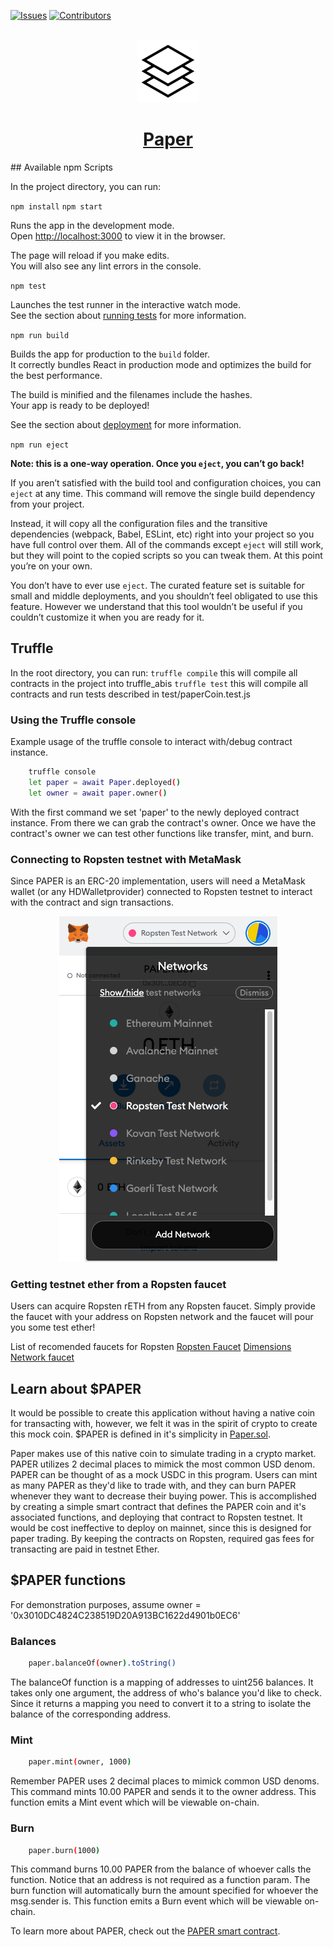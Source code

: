 

[![Issues][issues-shield]][issues-url]
[![Contributors][contributors-shield]][contributors-url]


<br />
<div align="center">
    <a href="https://github.com/mattg1243/paper">
    <img src="docs/images/paper_stack.png" alt="Logo" width="100">
    <h1>Paper</h1>
    </a>
</div>
## Available npm Scripts

In the project directory, you can run:

`npm install`
`npm start`

Runs the app in the development mode.\
Open [http://localhost:3000](http://localhost:3000) to view it in the browser.

The page will reload if you make edits.\
You will also see any lint errors in the console.

`npm test`

Launches the test runner in the interactive watch mode.\
See the section about [running tests](https://facebook.github.io/create-react-app/docs/running-tests) for more information.

`npm run build`

Builds the app for production to the `build` folder.\
It correctly bundles React in production mode and optimizes the build for the best performance.

The build is minified and the filenames include the hashes.\
Your app is ready to be deployed!

See the section about [deployment](https://facebook.github.io/create-react-app/docs/deployment) for more information.

`npm run eject`

**Note: this is a one-way operation. Once you `eject`, you can’t go back!**

If you aren’t satisfied with the build tool and configuration choices, you can `eject` at any time. This command will remove the single build dependency from your project.

Instead, it will copy all the configuration files and the transitive dependencies (webpack, Babel, ESLint, etc) right into your project so you have full control over them. All of the commands except `eject` will still work, but they will point to the copied scripts so you can tweak them. At this point you’re on your own.

You don’t have to ever use `eject`. The curated feature set is suitable for small and middle deployments, and you shouldn’t feel obligated to use this feature. However we understand that this tool wouldn’t be useful if you couldn’t customize it when you are ready for it.

## Truffle
In the root directory, you can run:
 ```truffle compile```
 this will compile all contracts in the project into truffle_abis
 ```truffle test```
 this will compile all contracts and run tests described in test/paperCoin.test.js

 ### Using the Truffle console
 Example usage of the truffle console to interact with/debug contract instance.
```sh
    truffle console
    let paper = await Paper.deployed()
    let owner = await paper.owner()
```
With the first command we set 'paper' to the newly deployed contract instance. From there we can grab the contract's owner. Once we have the contract's owner we can test other functions like transfer, mint, and burn. 

### Connecting to Ropsten testnet with MetaMask
Since PAPER is an ERC-20 implementation, users will need a MetaMask wallet (or any HDWalletprovider) connected to Ropsten testnet to interact with the contract and sign transactions.
<div align="center">
    <img src="docs/images/metamask_ropsten.png">
</div>

### Getting testnet ether from a Ropsten faucet
Users can acquire Ropsten rETH from any Ropsten faucet. Simply provide the faucet with your address on Ropsten network and the faucet will pour you some test ether!

List of recomended faucets for Ropsten
[Ropsten Faucet](https://faucet.ropsten.be)
[Dimensions Network faucet](https://faucet.dimensions.network)



## Learn about $PAPER
It would be possible to create this application without having a native coin for transacting with, however, we felt it was in the spirit of crypto to create this mock coin. $PAPER is defined in it's simplicity in [Paper.sol](https://github.com/mattg1243/paper/blob/main/src/contracts/Paper.sol).

Paper makes use of this native coin to simulate trading in a crypto market. PAPER utilizes 2 decimal places to mimick the most common USD denom. PAPER can be thought of as a mock USDC in this program. Users can mint as many PAPER as they'd like to trade with, and they can burn PAPER whenever they want to decrease their buying power. This is accomplished by creating a simple smart contract that defines the PAPER coin and it's associated functions, and deploying that contract to Ropsten testnet. It would be cost ineffective to deploy on mainnet, since this is designed for paper trading. By keeping the contracts on Ropsten, required gas fees for transacting are paid in testnet Ether.


## $PAPER functions
For demonstration purposes, assume owner = '0x3010DC4824C238519D20A913BC1622d4901b0EC6'
### Balances
```sh
    paper.balanceOf(owner).toString()
```
The balanceOf function is a mapping of addresses to uint256 balances. It takes only one argument, the address of who's balance you'd like to check. Since it returns a mapping you need to convert it to a string to isolate the balance of the corresponding address.
### Mint
```sh
    paper.mint(owner, 1000)
```
Remember PAPER uses 2 decimal places to mimick common USD denoms. This command mints 10.00 PAPER and sends it to the owner address. This function emits a Mint event which will be viewable on-chain.
### Burn
```sh
    paper.burn(1000)
```
This command burns 10.00 PAPER from the balance of whoever calls the function. Notice that an address is not required as a function param. The burn function will automatically burn the amount specified for whoever the msg.sender is. This function emits a Burn event which will be viewable on-chain.

To learn more about PAPER, check out the [PAPER smart contract](https://github.com/mattg1243/paper/blob/main/src/contracts/Paper.sol).

[contributors-shield]: https://img.shields.io/github/contributors/mattg1243/paper.svg?style=for-the-badge
[contributors-url]: https://github.com/mattg1243/paper/graphs/contributors
[issues-shield]: https://img.shields.io/github/issues/mattg1243/paper.svg?style=for-the-badge
[issues-url]: https://github.com/mattg1243/paper/issues